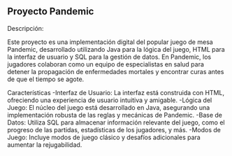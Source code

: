 Proyecto Pandemic
--------------------------------------------------------------------------------------------
Descripción:

Este proyecto es una implementación digital del popular juego de mesa Pandemic, desarrollado utilizando Java para la lógica del juego, HTML para la interfaz de usuario y SQL para la gestión de datos. En Pandemic, los jugadores colaboran como un equipo de especialistas en salud para detener la propagación de enfermedades mortales y encontrar curas antes de que el tiempo se agote.

Características
-Interfaz de Usuario: La interfaz está construida con HTML, ofreciendo una experiencia de usuario intuitiva y amigable.
-Lógica del Juego: El núcleo del juego está desarrollado en Java, asegurando una implementación robusta de las reglas y mecánicas de Pandemic.
-Base de Datos: Utiliza SQL para almacenar información relevante del juego, como el progreso de las partidas, estadísticas de los jugadores, y más.
-Modos de Juego: Incluye modos de juego clásico y desafíos adicionales para aumentar la rejugabilidad.
